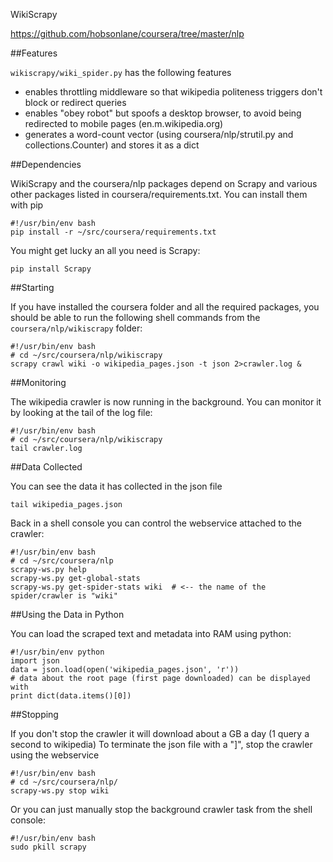 WikiScrapy

https://github.com/hobsonlane/coursera/tree/master/nlp

##Features

`wikiscrapy/wiki_spider.py` has the following features

* enables throttling middleware so that wikipedia politeness triggers don't block or redirect queries
* enables "obey robot" but spoofs a desktop browser, to avoid being redirected to mobile pages (en.m.wikipedia.org)
* generates a word-count vector (using coursera/nlp/strutil.py and collections.Counter) and stores it as a dict

##Dependencies

WikiScrapy and the coursera/nlp packages depend on Scrapy and various other packages listed in coursera/requirements.txt. You can install them with pip

    #!/usr/bin/env bash
    pip install -r ~/src/coursera/requirements.txt

You might get lucky an all you need is Scrapy:

    pip install Scrapy

##Starting

If you have installed the coursera folder and all the required packages, you should be able to run the following shell commands from the `coursera/nlp/wikiscrapy` folder:

    #!/usr/bin/env bash
    # cd ~/src/coursera/nlp/wikiscrapy
    scrapy crawl wiki -o wikipedia_pages.json -t json 2>crawler.log &

##Monitoring

The wikipedia crawler is now running in the background. You can monitor it by looking at the tail of the log file:

    #!/usr/bin/env bash
    # cd ~/src/coursera/nlp/wikiscrapy
    tail crawler.log

##Data Collected

You can see the data it has collected in the json file

    tail wikipedia_pages.json

Back in a shell console you can control the webservice attached to the crawler:

    #!/usr/bin/env bash
    # cd ~/src/coursera/nlp
    scrapy-ws.py help
    scrapy-ws.py get-global-stats
    scrapy-ws.py get-spider-stats wiki  # <-- the name of the spider/crawler is "wiki"

##Using the Data in Python

You can load the scraped text and metadata into RAM using python: 

    #!/usr/bin/env python
    import json
    data = json.load(open('wikipedia_pages.json', 'r'))
    # data about the root page (first page downloaded) can be displayed with
    print dict(data.items()[0])

##Stopping

If you don't stop the crawler it will download about a GB a day (1 query a second to wikipedia)
To terminate the json file with a "]",  stop the crawler using the webservice

    #!/usr/bin/env bash
    # cd ~/src/coursera/nlp/
    scrapy-ws.py stop wiki

Or you can just manually  stop the background crawler task from the shell console:

    #!/usr/bin/env bash
    sudo pkill scrapy